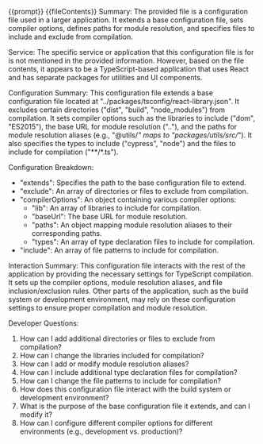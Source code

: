 {{prompt}}
{{fileContents}}
Summary:
The provided file is a configuration file used in a larger application. It extends a base configuration file, sets compiler options, defines paths for module resolution, and specifies files to include and exclude from compilation.

Service:
The specific service or application that this configuration file is for is not mentioned in the provided information. However, based on the file contents, it appears to be a TypeScript-based application that uses React and has separate packages for utilities and UI components.

Configuration Summary:
This configuration file extends a base configuration file located at "../packages/tsconfig/react-library.json". It excludes certain directories ("dist", "build", "node_modules") from compilation. It sets compiler options such as the libraries to include ("dom", "ES2015"), the base URL for module resolution (".."), and the paths for module resolution aliases (e.g., "@utils/*" maps to "packages/utils/src/*"). It also specifies the types to include ("cypress", "node") and the files to include for compilation ("**/*.ts").

Configuration Breakdown:
- "extends": Specifies the path to the base configuration file to extend.
- "exclude": An array of directories or files to exclude from compilation.
- "compilerOptions": An object containing various compiler options:
  - "lib": An array of libraries to include for compilation.
  - "baseUrl": The base URL for module resolution.
  - "paths": An object mapping module resolution aliases to their corresponding paths.
  - "types": An array of type declaration files to include for compilation.
- "include": An array of file patterns to include for compilation.

Interaction Summary:
This configuration file interacts with the rest of the application by providing the necessary settings for TypeScript compilation. It sets up the compiler options, module resolution aliases, and file inclusion/exclusion rules. Other parts of the application, such as the build system or development environment, may rely on these configuration settings to ensure proper compilation and module resolution.

Developer Questions:
1. How can I add additional directories or files to exclude from compilation?
2. How can I change the libraries included for compilation?
3. How can I add or modify module resolution aliases?
4. How can I include additional type declaration files for compilation?
5. How can I change the file patterns to include for compilation?
6. How does this configuration file interact with the build system or development environment?
7. What is the purpose of the base configuration file it extends, and can I modify it?
8. How can I configure different compiler options for different environments (e.g., development vs. production)?